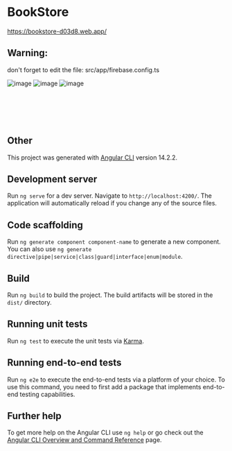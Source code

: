 # BookStore

https://bookstore-d03d8.web.app/ 

## Warning: 
don't forget to edit the file: src/app/firebase.config.ts

![image](https://user-images.githubusercontent.com/63197899/190851066-b5ea8340-fc3f-4bc4-bbeb-50704d155b18.png)
![image](https://user-images.githubusercontent.com/63197899/190851067-d630c257-131d-41a6-aa7c-2442f1b180f0.png)
![image](https://user-images.githubusercontent.com/63197899/190851071-c6a8c5b4-a34e-4397-9903-04662e63b711.png)

<br>
<br>
<br>
<br>

## Other


This project was generated with [Angular CLI](https://github.com/angular/angular-cli) version 14.2.2.

## Development server

Run `ng serve` for a dev server. Navigate to `http://localhost:4200/`. The application will automatically reload if you change any of the source files.

## Code scaffolding

Run `ng generate component component-name` to generate a new component. You can also use `ng generate directive|pipe|service|class|guard|interface|enum|module`.

## Build

Run `ng build` to build the project. The build artifacts will be stored in the `dist/` directory.

## Running unit tests

Run `ng test` to execute the unit tests via [Karma](https://karma-runner.github.io).

## Running end-to-end tests

Run `ng e2e` to execute the end-to-end tests via a platform of your choice. To use this command, you need to first add a package that implements end-to-end testing capabilities.

## Further help

To get more help on the Angular CLI use `ng help` or go check out the [Angular CLI Overview and Command Reference](https://angular.io/cli) page.

